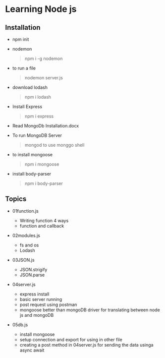 # Learning Node js

## Installation
-   npm init
-   nodemon
    > npm i -g nodemon
- to run a file
    > nodemon server.js
- download lodash
    > npm i lodash
- Install Express
    > npm i express

-   Read MongoDb Installation.docx
-   To run MongoDB Server 
    > mongod
    to use monggo shell

- to install mongoose
    > npm i mongoose
    
- install body-parser
    > npm i body-parser
## Topics
- 01function.js
    -   Writing function 4 ways
    -   function and callback

- 02modules.js
    - fs and os
    - Lodash

-  03JSON.js
    -   JSON.strigify
    -   JSON.parse

-   04server.js
    - express install
    - basic server running
    -  post request using postman
    -  mongoose better than mongoDB driver for translating between node js and mongoDB

- 05db.js
    - install mongoose
    -  setup connection and export for using in other file
    - creating a post method in 04server.js for sending the data usinga async await

    
